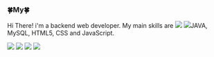 ### 🍀My🍀
Hi There! i'm a backend web developer.
My main skills are <img src="https://img.shields.io/badge/java-007396?style=for-the-badge&logo=java&logoColor=white"> <img src="https://img.shields.io/badge/jQuery-007396?style=for-the-badge&logo=jQuery&logoColor=white">JAVA, MySQL, HTML5, CSS and JavaScript.


<!-- <img src="https://img.shields.io/badge/{내용}-{배경 색깔}?style={스타일}&logo={로고이름}&logoColor={로고 색깔}"/> -->

<img src="https://img.shields.io/badge/java-007396?style=for-the-badge&logo=java&logoColor=white"> <img src="https://img.shields.io/badge/jQuery-007396?style=for-the-badge&logo=jQuery&logoColor=white">
<img src="https://img.shields.io/badge/HTML5-yellow?style=flat&logo=HTML5&logoColor=E34F26"/>
<img src="https://img.shields.io/badge/JAVA-yellow?style=flat&logo=JAVA&logoColor=E34F26"/>

